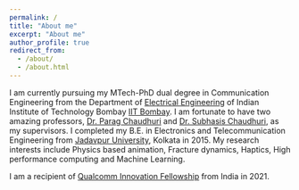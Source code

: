 ```yaml
---
permalink: /
title: "About me"
excerpt: "About me"
author_profile: true
redirect_from: 
  - /about/
  - /about.html
---
```


I am currently pursuing my MTech-PhD dual degree in Communication Engineering from the Department of [Electrical Engineering](https://www.ee.iitb.ac.in/web) 
of Indian Institute of Technology Bombay [IIT Bombay](https://www.iitb.ac.in/). I am fortunate to have two amazing professors, 
[Dr. Parag Chaudhuri](https://www.cse.iitb.ac.in/~paragc/) and [Dr. Subhasis Chaudhuri](https://www.ee.iitb.ac.in/~sc/), as my supervisors. 
I completed my B.E. in Electronics and Telecommunication Engineering from [Jadavpur University](http://www.jaduniv.edu.in/), Kolkata in 2015. 
My research interests include Physics based animation, Fracture dynamics, Haptics, High performance computing and Machine Learning.

I am a recipient of [Qualcomm Innovation Fellowship](https://www.qualcomm.com/research/university-relations/innovation-fellowship/2021-india) from India in 2021.
